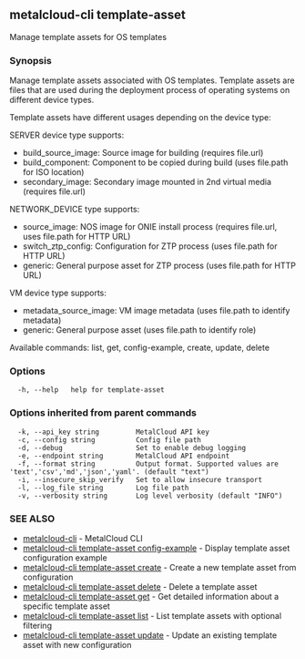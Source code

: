 ## metalcloud-cli template-asset

Manage template assets for OS templates

### Synopsis

Manage template assets associated with OS templates. Template assets are files that are 
used during the deployment process of operating systems on different device types.

Template assets have different usages depending on the device type:

SERVER device type supports:
  - build_source_image: Source image for building (requires file.url)
  - build_component: Component to be copied during build (uses file.path for ISO location)
  - secondary_image: Secondary image mounted in 2nd virtual media (requires file.url)

NETWORK_DEVICE type supports:
  - source_image: NOS image for ONIE install process (requires file.url, uses file.path for HTTP URL)
  - switch_ztp_config: Configuration for ZTP process (uses file.path for HTTP URL)
  - generic: General purpose asset for ZTP process (uses file.path for HTTP URL)

VM device type supports:
  - metadata_source_image: VM image metadata (uses file.path to identify metadata)
  - generic: General purpose asset (uses file.path to identify role)

Available commands: list, get, config-example, create, update, delete

### Options

```
  -h, --help   help for template-asset
```

### Options inherited from parent commands

```
  -k, --api_key string         MetalCloud API key
  -c, --config string          Config file path
  -d, --debug                  Set to enable debug logging
  -e, --endpoint string        MetalCloud API endpoint
  -f, --format string          Output format. Supported values are 'text','csv','md','json','yaml'. (default "text")
  -i, --insecure_skip_verify   Set to allow insecure transport
  -l, --log_file string        Log file path
  -v, --verbosity string       Log level verbosity (default "INFO")
```

### SEE ALSO

* [metalcloud-cli](metalcloud-cli.md)	 - MetalCloud CLI
* [metalcloud-cli template-asset config-example](metalcloud-cli_template-asset_config-example.md)	 - Display template asset configuration example
* [metalcloud-cli template-asset create](metalcloud-cli_template-asset_create.md)	 - Create a new template asset from configuration
* [metalcloud-cli template-asset delete](metalcloud-cli_template-asset_delete.md)	 - Delete a template asset
* [metalcloud-cli template-asset get](metalcloud-cli_template-asset_get.md)	 - Get detailed information about a specific template asset
* [metalcloud-cli template-asset list](metalcloud-cli_template-asset_list.md)	 - List template assets with optional filtering
* [metalcloud-cli template-asset update](metalcloud-cli_template-asset_update.md)	 - Update an existing template asset with new configuration


